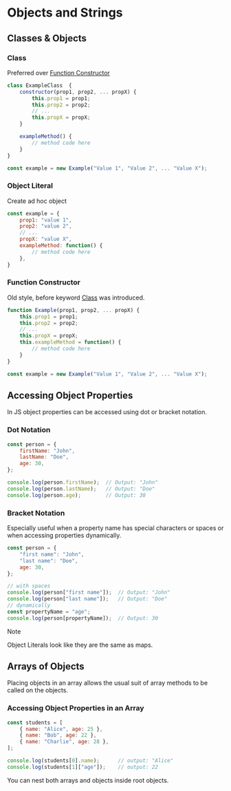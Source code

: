 # Objects and Strings

## Classes & Objects

### Class
Preferred over [Function Constructor](#function-constructor)
```javascript
class ExampleClass  {
    constructor(prop1, prop2, ... propX) {
        this.prop1 = prop1;
        this.prop2 = prop2;
        // ...
        this.propX = propX;
    }

    exampleMethod() {
        // method code here
    }
}

const example = new Example("Value 1", "Value 2", ... "Value X");
```

### Object Literal
Create ad hoc object
```javascript
const example = {
    prop1: "value 1",
    prop2: "value 2",
    // ...
    propX: "value X",
    exampleMethod: function() {
        // method code here
    },
}
```

### Function Constructor
Old style, before keyword [Class](#class) was introduced.
```javascript
function Example(prop1, prop2, ... propX) {
    this.prop1 = prop1;
    this.prop2 = prop2;
    // ...
    this.propX = propX;
    this.exampleMethod = function() {
        // method code here
    }
}

const example = new Example("Value 1", "Value 2", ... "Value X");
```

## Accessing Object Properties

In JS object properties can be accessed using dot or bracket notation.

### Dot Notation

```javascript
const person = {
    firstName: "John",
    lastName: "Doe",
    age: 30,
};

console.log(person.firstName);  // Output: "John"
console.log(person.lastName);   // Output: "Doe"
console.log(person.age);        // Output: 30
```

### Bracket Notation
Especially useful when a property name has special characters or spaces or when accessing properties dynamically.
```javascript
const person = {
    "first name": "John",
    "last name": "Doe",
    age: 30,
};

// with spaces
console.log(person["first name"]);  // Output: "John"
console.log(person["last name"]);   // Output: "Doe"
// dynamically
const propertyName = "age";
console.log(person[propertyName]);  // Output: 30
```

> [!NOTE]
> Object Literals look like they are the same as maps.

## Arrays of Objects

Placing objects in an array allows the usual suit of array methods to be called on the objects.

### Accessing Object Properties in an Array
```javascript
const students = [
    { name: "Alice", age: 25 },
    { name: "Bob", age: 22 },
    { name: "Charlie", age: 28 },
];

console.log(students[0].name);      // output: "Alice"
console.log(students[1]["age"]);    // output: 22
```

You can nest both arrays and objects inside root objects.

